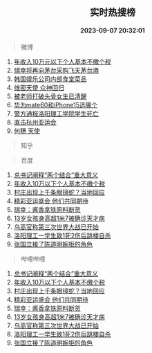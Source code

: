 <div align="center"><h2>实时热搜榜</h2><h4>2023-09-07 20:32:01</h4></div>

> 微博  

1. [年收入10万元以下个人基本不缴个税](https://s.weibo.com/weibo?q=%23%E5%B9%B4%E6%94%B6%E5%85%A510%E4%B8%87%E5%85%83%E4%BB%A5%E4%B8%8B%E4%B8%AA%E4%BA%BA%E5%9F%BA%E6%9C%AC%E4%B8%8D%E7%BC%B4%E4%B8%AA%E7%A8%8E%23&t=31&band_rank=1&Refer=top)<br />
2. [瑞幸将再向茅台采购飞天茅台酒](https://s.weibo.com/weibo?q=%23%E7%91%9E%E5%B9%B8%E5%B0%86%E5%86%8D%E5%90%91%E8%8C%85%E5%8F%B0%E9%87%87%E8%B4%AD%E9%A3%9E%E5%A4%A9%E8%8C%85%E5%8F%B0%E9%85%92%23&t=31&band_rank=2&Refer=top)<br />
3. [韩国娱乐公司内部食堂菜品](https://s.weibo.com/weibo?q=%E9%9F%A9%E5%9B%BD%E5%A8%B1%E4%B9%90%E5%85%AC%E5%8F%B8%E5%86%85%E9%83%A8%E9%A3%9F%E5%A0%82%E8%8F%9C%E5%93%81&t=31&band_rank=3&Refer=top)<br />
4. [维密天使 众神回归](https://s.weibo.com/weibo?q=%E7%BB%B4%E5%AF%86%E5%A4%A9%E4%BD%BF%20%E4%BC%97%E7%A5%9E%E5%9B%9E%E5%BD%92&t=31&band_rank=4&Refer=top)<br />
5. [被老师打破头骨女生已清醒](https://s.weibo.com/weibo?q=%23%E8%A2%AB%E8%80%81%E5%B8%88%E6%89%93%E7%A0%B4%E5%A4%B4%E9%AA%A8%E5%A5%B3%E7%94%9F%E5%B7%B2%E6%B8%85%E9%86%92%23&t=31&band_rank=5&Refer=top)<br />
6. [华为mate60和iPhone15选哪个](https://s.weibo.com/weibo?q=%23%E5%8D%8E%E4%B8%BAmate60%E5%92%8CiPhone15%E9%80%89%E5%93%AA%E4%B8%AA%23&t=31&band_rank=6&Refer=top)<br />
7. [警方通报洛阳理工学院学生死亡](https://s.weibo.com/weibo?q=%23%E8%AD%A6%E6%96%B9%E9%80%9A%E6%8A%A5%E6%B4%9B%E9%98%B3%E7%90%86%E5%B7%A5%E5%AD%A6%E9%99%A2%E5%AD%A6%E7%94%9F%E6%AD%BB%E4%BA%A1%23&t=31&band_rank=7&Refer=top)<br />
8. [直击杭州亚运会](https://s.weibo.com/weibo?q=%23%E7%9B%B4%E5%87%BB%E6%9D%AD%E5%B7%9E%E4%BA%9A%E8%BF%90%E4%BC%9A%23&t=31&band_rank=8&Refer=top)<br />
9. [何穗 天使](https://s.weibo.com/weibo?q=%E4%BD%95%E7%A9%97%20%E5%A4%A9%E4%BD%BF&t=31&band_rank=9&Refer=top)<br />

> 知乎  


> 百度  

1. [总书记阐释“两个结合”重大意义](https://www.baidu.com/s?wd=%E6%80%BB%E4%B9%A6%E8%AE%B0%E9%98%90%E9%87%8A%E2%80%9C%E4%B8%A4%E4%B8%AA%E7%BB%93%E5%90%88%E2%80%9D%E9%87%8D%E5%A4%A7%E6%84%8F%E4%B9%89&sa=fyb_news&rsv_dl=fyb_news)<br />
2. [年收入10万以下个人基本不缴个税](https://www.baidu.com/s?wd=%E5%B9%B4%E6%94%B6%E5%85%A510%E4%B8%87%E4%BB%A5%E4%B8%8B%E4%B8%AA%E4%BA%BA%E5%9F%BA%E6%9C%AC%E4%B8%8D%E7%BC%B4%E4%B8%AA%E7%A8%8E&sa=fyb_news&rsv_dl=fyb_news)<br />
3. [村庄出现上千条眼镜蛇？当地回应](https://www.baidu.com/s?wd=%E6%9D%91%E5%BA%84%E5%87%BA%E7%8E%B0%E4%B8%8A%E5%8D%83%E6%9D%A1%E7%9C%BC%E9%95%9C%E8%9B%87%EF%BC%9F%E5%BD%93%E5%9C%B0%E5%9B%9E%E5%BA%94&sa=fyb_news&rsv_dl=fyb_news)<br />
4. [精彩亚运盛会 他们共同期待](https://www.baidu.com/s?wd=%E7%B2%BE%E5%BD%A9%E4%BA%9A%E8%BF%90%E7%9B%9B%E4%BC%9A+%E4%BB%96%E4%BB%AC%E5%85%B1%E5%90%8C%E6%9C%9F%E5%BE%85&sa=fyb_news&rsv_dl=fyb_news)<br />
5. [瑞幸：酱香拿铁原料断货](https://www.baidu.com/s?wd=%E7%91%9E%E5%B9%B8%EF%BC%9A%E9%85%B1%E9%A6%99%E6%8B%BF%E9%93%81%E5%8E%9F%E6%96%99%E6%96%AD%E8%B4%A7&sa=fyb_news&rsv_dl=fyb_news)<br />
6. [13岁女孩身高超1米7被确诊天才病](https://www.baidu.com/s?wd=13%E5%B2%81%E5%A5%B3%E5%AD%A9%E8%BA%AB%E9%AB%98%E8%B6%851%E7%B1%B37%E8%A2%AB%E7%A1%AE%E8%AF%8A%E5%A4%A9%E6%89%8D%E7%97%85&sa=fyb_news&rsv_dl=fyb_news)<br />
7. [乌高官称第三次世界大战已开始](https://www.baidu.com/s?wd=%E4%B9%8C%E9%AB%98%E5%AE%98%E7%A7%B0%E7%AC%AC%E4%B8%89%E6%AC%A1%E4%B8%96%E7%95%8C%E5%A4%A7%E6%88%98%E5%B7%B2%E5%BC%80%E5%A7%8B&sa=fyb_news&rsv_dl=fyb_news)<br />
8. [洛阳理工一学生致1死2伤后跳楼自杀](https://www.baidu.com/s?wd=%E6%B4%9B%E9%98%B3%E7%90%86%E5%B7%A5%E4%B8%80%E5%AD%A6%E7%94%9F%E8%87%B41%E6%AD%BB2%E4%BC%A4%E5%90%8E%E8%B7%B3%E6%A5%BC%E8%87%AA%E6%9D%80&sa=fyb_news&rsv_dl=fyb_news)<br />
9. [张国立接了陈道明婉拒的角色](https://www.baidu.com/s?wd=%E5%BC%A0%E5%9B%BD%E7%AB%8B%E6%8E%A5%E4%BA%86%E9%99%88%E9%81%93%E6%98%8E%E5%A9%89%E6%8B%92%E7%9A%84%E8%A7%92%E8%89%B2&sa=fyb_news&rsv_dl=fyb_news)<br />

> 哔哩哔哩  

1. [总书记阐释“两个结合”重大意义](https://www.baidu.com/s?wd=%E6%80%BB%E4%B9%A6%E8%AE%B0%E9%98%90%E9%87%8A%E2%80%9C%E4%B8%A4%E4%B8%AA%E7%BB%93%E5%90%88%E2%80%9D%E9%87%8D%E5%A4%A7%E6%84%8F%E4%B9%89&sa=fyb_news&rsv_dl=fyb_news)<br />
2. [年收入10万以下个人基本不缴个税](https://www.baidu.com/s?wd=%E5%B9%B4%E6%94%B6%E5%85%A510%E4%B8%87%E4%BB%A5%E4%B8%8B%E4%B8%AA%E4%BA%BA%E5%9F%BA%E6%9C%AC%E4%B8%8D%E7%BC%B4%E4%B8%AA%E7%A8%8E&sa=fyb_news&rsv_dl=fyb_news)<br />
3. [村庄出现上千条眼镜蛇？当地回应](https://www.baidu.com/s?wd=%E6%9D%91%E5%BA%84%E5%87%BA%E7%8E%B0%E4%B8%8A%E5%8D%83%E6%9D%A1%E7%9C%BC%E9%95%9C%E8%9B%87%EF%BC%9F%E5%BD%93%E5%9C%B0%E5%9B%9E%E5%BA%94&sa=fyb_news&rsv_dl=fyb_news)<br />
4. [精彩亚运盛会 他们共同期待](https://www.baidu.com/s?wd=%E7%B2%BE%E5%BD%A9%E4%BA%9A%E8%BF%90%E7%9B%9B%E4%BC%9A+%E4%BB%96%E4%BB%AC%E5%85%B1%E5%90%8C%E6%9C%9F%E5%BE%85&sa=fyb_news&rsv_dl=fyb_news)<br />
5. [瑞幸：酱香拿铁原料断货](https://www.baidu.com/s?wd=%E7%91%9E%E5%B9%B8%EF%BC%9A%E9%85%B1%E9%A6%99%E6%8B%BF%E9%93%81%E5%8E%9F%E6%96%99%E6%96%AD%E8%B4%A7&sa=fyb_news&rsv_dl=fyb_news)<br />
6. [13岁女孩身高超1米7被确诊天才病](https://www.baidu.com/s?wd=13%E5%B2%81%E5%A5%B3%E5%AD%A9%E8%BA%AB%E9%AB%98%E8%B6%851%E7%B1%B37%E8%A2%AB%E7%A1%AE%E8%AF%8A%E5%A4%A9%E6%89%8D%E7%97%85&sa=fyb_news&rsv_dl=fyb_news)<br />
7. [乌高官称第三次世界大战已开始](https://www.baidu.com/s?wd=%E4%B9%8C%E9%AB%98%E5%AE%98%E7%A7%B0%E7%AC%AC%E4%B8%89%E6%AC%A1%E4%B8%96%E7%95%8C%E5%A4%A7%E6%88%98%E5%B7%B2%E5%BC%80%E5%A7%8B&sa=fyb_news&rsv_dl=fyb_news)<br />
8. [洛阳理工一学生致1死2伤后跳楼自杀](https://www.baidu.com/s?wd=%E6%B4%9B%E9%98%B3%E7%90%86%E5%B7%A5%E4%B8%80%E5%AD%A6%E7%94%9F%E8%87%B41%E6%AD%BB2%E4%BC%A4%E5%90%8E%E8%B7%B3%E6%A5%BC%E8%87%AA%E6%9D%80&sa=fyb_news&rsv_dl=fyb_news)<br />
9. [张国立接了陈道明婉拒的角色](https://www.baidu.com/s?wd=%E5%BC%A0%E5%9B%BD%E7%AB%8B%E6%8E%A5%E4%BA%86%E9%99%88%E9%81%93%E6%98%8E%E5%A9%89%E6%8B%92%E7%9A%84%E8%A7%92%E8%89%B2&sa=fyb_news&rsv_dl=fyb_news)<br />
